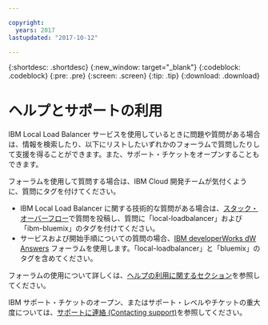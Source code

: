 ```yaml
---

copyright:
  years: 2017
lastupdated: "2017-10-12"

---
```


{:shortdesc: .shortdesc}
{:new_window: target="_blank"}
{:codeblock: .codeblock}
{:pre: .pre}
{:screen: .screen}
{:tip: .tip}
{:download: .download}

# ヘルプとサポートの利用

IBM Local Load Balancer サービスを使用しているときに問題や質問がある場合は、情報を検索したり、以下にリストしたいずれかのフォーラムで質問したりして支援を得ることができます。また、サポート・チケットをオープンすることもできます。

フォーラムを使用して質問する場合は、IBM Cloud 開発チームが気付くように、質問にタグを付けてください。

* IBM Local Load Balancer に関する技術的な質問がある場合は、[スタック・オーバーフロー](https://stackoverflow.com/search?q=local-loadbalancer+ibm-bluemix)で質問を投稿し、質問に「local-loadbalancer」および「ibm-bluemix」のタグを付けてください。
* サービスおよび開始手順についての質問の場合、[IBM developerWorks dW Answers](https://developer.ibm.com/answers/topics/local-loadbalancer.html?smartspace=bluemix) フォーラムを使用します。「local-loadbalancer」と「bluemix」のタグを含めてください。

フォーラムの使用について詳しくは、[ヘルプの利用に関するセクション](https://console.bluemix.net/docs/support/index.html#getting-help)を参照してください。

IBM サポート・チケットのオープン、またはサポート・レベルやチケットの重大度については、[サポートに連絡 (Contacting support)](https://console.bluemix.net/docs/support/index.html#contacting-support)を参照してください。
